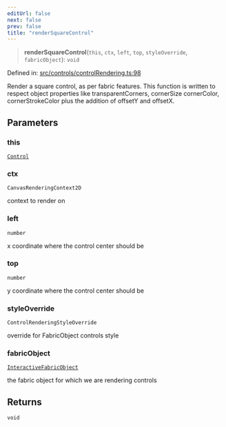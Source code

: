 ```yaml
---
editUrl: false
next: false
prev: false
title: "renderSquareControl"
---
```


> **renderSquareControl**(`this`, `ctx`, `left`, `top`, `styleOverride`, `fabricObject`): `void`

Defined in: [src/controls/controlRendering.ts:98](https://github.com/fabricjs/fabric.js/blob/977f797255d8c56b5b68360b0d45bed33697d2e8/src/controls/controlRendering.ts#L98)

Render a square control, as per fabric features.
This function is written to respect object properties like transparentCorners, cornerSize
cornerColor, cornerStrokeColor
plus the addition of offsetY and offsetX.

## Parameters

### this

[`Control`](/api/classes/control/)

### ctx

`CanvasRenderingContext2D`

context to render on

### left

`number`

x coordinate where the control center should be

### top

`number`

y coordinate where the control center should be

### styleOverride

`ControlRenderingStyleOverride`

override for FabricObject controls style

### fabricObject

[`InteractiveFabricObject`](/api/classes/interactivefabricobject/)

the fabric object for which we are rendering controls

## Returns

`void`
